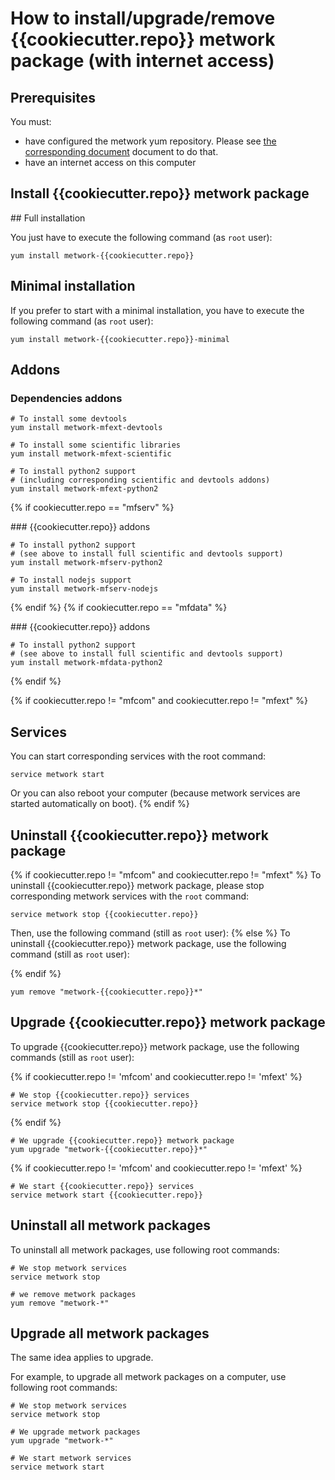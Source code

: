 # How to install/upgrade/remove {{cookiecutter.repo}} metwork package (with internet access)

[//]: # (automatically generated from https://github.com/metwork-framework/resources/blob/master/cookiecutter/_%7B%7Bcookiecutter.repo%7D%7D/.metwork-framework/install_a_metwork_package.md)

## Prerequisites

You must:

- have configured the metwork yum repository. Please see [the corresponding document](configure_metwork_repo.md) document to do that.
- have an internet access on this computer

## Install {{cookiecutter.repo}} metwork package

## Full installation

You just have to execute the following command (as `root` user):

```
yum install metwork-{{cookiecutter.repo}}
```

## Minimal installation

If you prefer to start with a minimal installation, you have to execute the following command
(as `root` user):

```
yum install metwork-{{cookiecutter.repo}}-minimal
```

## Addons

### Dependencies addons

```
# To install some devtools
yum install metwork-mfext-devtools

# To install some scientific libraries
yum install metwork-mfext-scientific

# To install python2 support
# (including corresponding scientific and devtools addons)
yum install metwork-mfext-python2
```

{% if cookiecutter.repo == "mfserv" %}

### {{cookiecutter.repo}} addons

```
# To install python2 support
# (see above to install full scientific and devtools support)
yum install metwork-mfserv-python2

# To install nodejs support
yum install metwork-mfserv-nodejs
```
{% endif %}
{% if cookiecutter.repo == "mfdata" %}

### {{cookiecutter.repo}} addons

```
# To install python2 support
# (see above to install full scientific and devtools support)
yum install metwork-mfdata-python2
```
{% endif %}

{% if cookiecutter.repo != "mfcom" and cookiecutter.repo != "mfext" %}
## Services

You can start corresponding services with the root command:

```
service metwork start
```

Or you can also reboot your computer (because metwork services are started automatically on boot).
{% endif %}


## Uninstall {{cookiecutter.repo}} metwork package

{% if cookiecutter.repo != "mfcom" and cookiecutter.repo != "mfext" %}
To uninstall {{cookiecutter.repo}} metwork package, please stop corresponding metwork services with the `root` command:

```
service metwork stop {{cookiecutter.repo}}
```

Then, use the following command (still as `root` user):
{% else %}
To uninstall {{cookiecutter.repo}} metwork package, use the following command (still as `root` user):

{% endif %}

```
yum remove "metwork-{{cookiecutter.repo}}*"
```

## Upgrade {{cookiecutter.repo}} metwork package

To upgrade {{cookiecutter.repo}} metwork package, use the following commands (still as `root` user):

{% if cookiecutter.repo != 'mfcom' and cookiecutter.repo != 'mfext' %}
```
# We stop {{cookiecutter.repo}} services
service metwork stop {{cookiecutter.repo}}
```
{% endif %}

```
# We upgrade {{cookiecutter.repo}} metwork package
yum upgrade "metwork-{{cookiecutter.repo}}*"
```

{% if cookiecutter.repo != 'mfcom' and cookiecutter.repo != 'mfext' %}
```
# We start {{cookiecutter.repo}} services
service metwork start {{cookiecutter.repo}}
```

## Uninstall all metwork packages

To uninstall all metwork packages, use following root commands:

```
# We stop metwork services
service metwork stop

# we remove metwork packages
yum remove "metwork-*"
```

## Upgrade all metwork packages

The same idea applies to upgrade.

For example, to upgrade all metwork packages on a computer, use following root commands:

```
# We stop metwork services
service metwork stop

# We upgrade metwork packages
yum upgrade "metwork-*"

# We start metwork services
service metwork start
```
